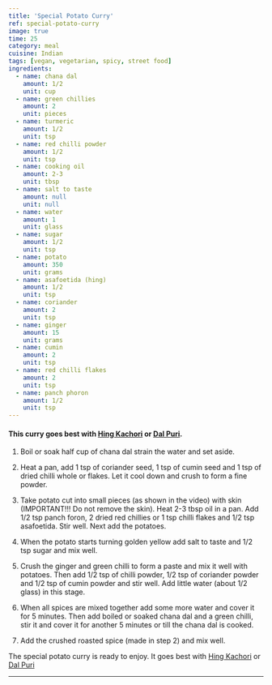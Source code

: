 ```yaml
---
title: 'Special Potato Curry'
ref: special-potato-curry
image: true
time: 25
category: meal
cuisine: Indian
tags: [vegan, vegetarian, spicy, street food]
ingredients:
  - name: chana dal
    amount: 1/2
    unit: cup
  - name: green chillies
    amount: 2
    unit: pieces
  - name: turmeric
    amount: 1/2
    unit: tsp
  - name: red chilli powder
    amount: 1/2
    unit: tsp
  - name: cooking oil
    amount: 2-3
    unit: tbsp
  - name: salt to taste
    amount: null
    unit: null
  - name: water
    amount: 1
    unit: glass
  - name: sugar
    amount: 1/2
    unit: tsp
  - name: potato
    amount: 350
    unit: grams
  - name: asafoetida (hing)
    amount: 1/2
    unit: tsp
  - name: coriander
    amount: 2
    unit: tsp
  - name: ginger
    amount: 15
    unit: grams
  - name: cumin
    amount: 2
    unit: tsp
  - name: red chilli flakes
    amount: 2
    unit: tsp
  - name: panch phoron
    amount: 1/2
    unit: tsp
---
```


#### This curry goes best with [Hing Kachori](www.lostauthenticrecipes.com/hing-kachori) or [Dal Puri](www.lostauthenticrecipes.com/dal-puri).

1. Boil or soak half cup of chana dal strain the water and set aside. 

2. Heat a pan, add 1 tsp of coriander seed, 1 tsp of cumin seed and 1 tsp of dried chilli whole or flakes. Let it cool down and crush to form a fine powder. 

3. Take potato cut into small pieces (as shown in the video) with skin (IMPORTANT!!! Do not remove the skin). Heat 2-3 tbsp oil in a pan. Add 1/2 tsp panch foron, 2 dried red chillies or 1 tsp chilli flakes and 1/2 tsp asafoetida. Stir well. Next add the potatoes. 

4. When the potato starts turning golden yellow add salt to taste and 1/2 tsp sugar and mix well. 

5. Crush the ginger and green chilli to form a paste and mix it well with potatoes. Then add 1/2 tsp of chilli powder, 1/2 tsp of coriander powder and 1/2 tsp of cumin powder and stir well. Add little water (about 1/2 glass) in this stage. 

6. When all spices are mixed together add some more water and cover it for 5 minutes. Then add boiled or soaked chana dal and a green chilli, stir it and cover it for another 5 minutes or till the chana dal is cooked. 

7. Add the crushed roasted spice (made in step 2) and mix well. 

The special potato curry is ready to enjoy. It goes best with [Hing Kachori](www.lostauthenticrecipes.com/hing-kachori) or [Dal Puri](www.lostauthenticrecipes.com/dal-puri)

---
